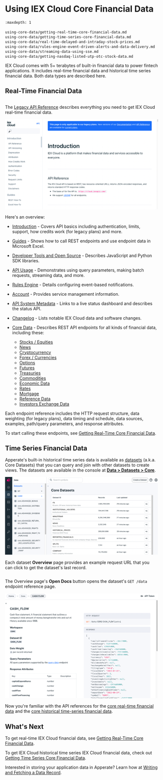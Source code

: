 # Using IEX Cloud Core Financial Data

```{toctree}
:maxdepth: 1

using-core-data/getting-real-time-core-financial-data.md
using-core-data/getting-time-series-core-financial-data.md
using-core-data/real-time-delayed-and-intraday-stock-prices.md
using-core-data/rules-engine-event-driven-alerts-and-data-delivery.md
using-core-data/streaming-data-using-sse.md
using-core-data/getting-nasdaq-listed-utp-otc-stock-data.md
```

IEX Cloud comes with 5+ terabytes of built-in financial data to power fintech applications. It includes real-time financial data and historical time series financial data. Both data types are described here.

##  Real-Time Financial Data

```{important} IEX Cloud's financial data API reference is currently split between the current [API Reference](https://iexcloud.io/docs/) and the [Legacy API Reference](https://iexcloud.io/docs/api/). Until we finish refactoring legacy real-time endpoints, including stock quotes, into Apperate, please see the [Legacy API Reference](https://iexcloud.io/docs/api/) for the IEX Cloud core real-time data.
```

The [Legacy API Reference](https://iexcloud.io/docs/api/) describes everything you need to get IEX Cloud real-time financial data.

![](./using-core-data/iexcloud-api-reference.png)

Here's an overview:

- [Introduction](https://iexcloud.io/docs/api/#introduction) - Covers API basics including authentication, limits, support, how credits work (for legacy plans) and more.
- [Guides](https://iexcloud.io/docs/api/#guides) - Shows how to call REST endpoints and use endpoint data in Microsoft Excel.
- [Developer Tools and Open Source](https://iexcloud.io/docs/api/#developer-tools-and-open-source) - Describes JavaScript and Python SDK libraries.
- [API Usage](https://iexcloud.io/docs/api/#api-usage) - Demonstrates using query parameters, making batch requests, streaming data, and more.
- [Rules Engine](https://iexcloud.io/docs/api/#rules-engine-beta) - Details configuring event-based notifications.
- [Account](https://iexcloud.io/docs/api/#account) - Provides service management information. 
- [API System Metadata](https://iexcloud.io/docs/api/#api-system-metadata) - Links to a live status dashboard and describes the status API.
- [Changelog](https://iexcloud.io/docs/api/#changelog) - Lists notable IEX Cloud data and software changes.
- [Core Data](https://iexcloud.io/docs/api/#core-data) - Describes REST API endpoints for all kinds of financial data, including these:

    - [Stocks / Equities](https://iexcloud.io/docs/api/#stocks-equities)
    - [News](https://iexcloud.io/docs/api/#news)
    - [Cryptocurrency](https://iexcloud.io/docs/api/#cryptocurrency)
    - [Forex / Currencies](https://iexcloud.io/docs/api/#forex-currencies)
    - [Options](https://iexcloud.io/docs/api/#options)
    - [Futures](https://iexcloud.io/docs/api/#futures)
    - [Treasuries](https://iexcloud.io/docs/api/#treasuries)
    - [Commodities](https://iexcloud.io/docs/api/#commodities)
    - [Economic Data](https://iexcloud.io/docs/api/#economic-data)
    - [Rates](https://iexcloud.io/docs/api/#rates)
    - [Mortgage](https://iexcloud.io/docs/api/#mortgage)
    - [Reference Data](https://iexcloud.io/docs/api/#reference-data)
    - [Investors Exchange Data](https://iexcloud.io/docs/api/#investors-exchange-data)

Each endpoint reference includes the HTTP request structure, data weighting (for legacy plans), data timing and schedule, data sources, examples, path/query parameters, and response attributes.

To start calling these endpoints, see [Getting Real-Time Core Financial Data](./using-core-data/getting-real-time-core-financial-data.md).

## Time Series Financial Data

Apperate's built-in historical time series data is available as [datasets](./reference/glossary.md#dataset) (a.k.a. Core Datasets) that you can query and join with other datasets to create views.
The datasets are available in the console at [**Data > Datasets > Core**](https://iexcloud.io/console/datasets/core).

![](./using-core-data/core-datasets.png)

Each dataset **Overview** page provides an example request URL that you can click to get the dataset's last record.

```{note} A dataset's **Database** page (the tab is next to **Overview**) provides an interface for modifying data records and a SQL editor for querying the dataset or combine it with other datasets to create views.
```

The Overview page's **Open Docs** button opens the dataset's `GET /data` endpoint reference page. 

![](./using-core-data/cash_flow_dataset_api_docs.png)

Now you're familiar with the API references for the [core real-time financial data](https://iexcloud.io/docs/api/) and the [core historical time-series financial data](https://iexcloud.io/docs).

## What's Next

To get real-time IEX Cloud financial data, see [Getting Real-Time Core Financial Data](./using-core-data/getting-real-time-core-financial-data.md).

To get IEX Cloud historical time series IEX Cloud financial data, check out [Getting Time Series Core Financial Data](./using-core-data/getting-time-series-core-financial-data.md).

Interested in storing your application data in Apperate? Learn how at [Writing and Fetching a Data Record](../getting-started/writing-and-fetching-a-record.md).